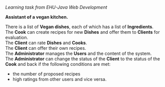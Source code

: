 _Learning task from EHU-Java Web Development_

**Assistant of a vegan kitchen.**

There is a list of **Vegan dishes**, each of which has a list of **Ingredients**. <br/>
The **Cook** can create recipes for new **Dishes** and offer them to **Clients** for evaluation. <br/>
The **Client** can rate **Dishes** and **Cooks**. <br/>
The **Client** can offer their own recipes. <br/>
The **Administrator** manages the **Users** and the content of the system. <br/>
The **Administrator** can change the status of the **Client** to the status of the **Cook** and back
if the following conditions are met:
+   the number of proposed recipes
+   high ratings from other users and vice versa. <br/>


